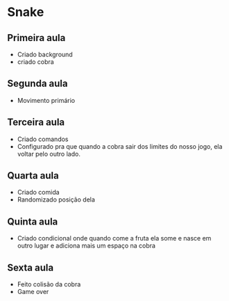 # Snake

## Primeira aula

- Criado background
- criado cobra

## Segunda aula

- Movimento primário

## Terceira aula

- Criado comandos
- Configurado pra que quando a cobra sair dos limites do nosso jogo, ela voltar pelo outro lado.

## Quarta aula

- Criado comida
- Randomizado posição dela

## Quinta aula

- Criado condicional onde quando come a fruta ela some e nasce em outro lugar e adiciona mais um espaço na cobra

## Sexta aula

- Feito colisão da cobra
- Game over